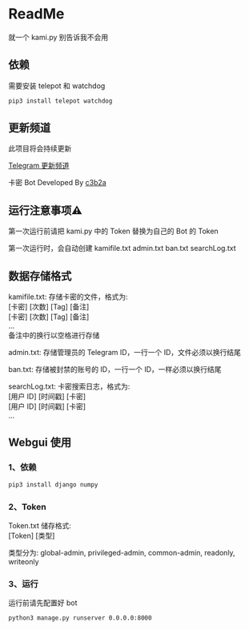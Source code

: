 <h1>ReadMe</h1>

就一个 kami.py 别告诉我不会用

<h2>依赖</h2>

需要安装 telepot 和 watchdog

```bash
pip3 install telepot watchdog
```

<h2>更新频道</h2>

此项目将会持续更新

[Telegram 更新频道](https://t.me/kamibotchannel)

卡密 Bot Developed By [c3b2a](https://t.me/c3b2abot)

<h2>运行注意事项⚠️</h2>

第一次运行前请把 kami.py 中的 Token 替换为自己的 Bot 的 Token

第一次运行时，会自动创建 kamifile.txt admin.txt ban.txt searchLog.txt

<h2>数据存储格式</h2>

kamifile.txt:
存储卡密的文件，格式为:<br>
[卡密] [次数] [Tag] [备注]<br>
[卡密] [次数] [Tag] [备注]<br>
...<br>
备注中的换行以空格进行存储

admin.txt:
存储管理员的 Telegram ID，一行一个 ID，文件必须以换行结尾

ban.txt:
存储被封禁的账号的 ID，一行一个 ID，一样必须以换行结尾

searchLog.txt:
卡密搜索日志，格式为:<br>
[用户 ID] [时间戳] [卡密]<br>
[用户 ID] [时间戳] [卡密]<br>
...<br>

<h2>Webgui 使用</h2>
<h3>1、依赖</h3>

```bash
pip3 install django numpy
```

<h3>2、Token</h3>

Token.txt 储存格式:<br>
[Token] [类型]

类型分为: global-admin, privileged-admin, common-admin, readonly, writeonly

<h3>3、运行</h3>

运行前请先配置好 bot

```bash
python3 manage.py runserver 0.0.0.0:8000
```
